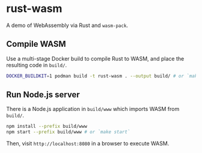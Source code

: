 # rust-wasm

A demo of WebAssembly via Rust and `wasm-pack`.

## Compile WASM

Use a multi-stage Docker build to compile Rust to WASM, and place the resulting code in `build/`.

```bash
DOCKER_BUILDKIT=1 podman build -t rust-wasm . --output build/ # or `make build`
```

## Run Node.js server

There is a Node.js application in `build/www` which imports WASM from `build/`.

```bash
npm install --prefix build/www
npm start --prefix build/www # or `make start`
```

Then, visit `http://localhost:8080` in a browser to execute WASM.
